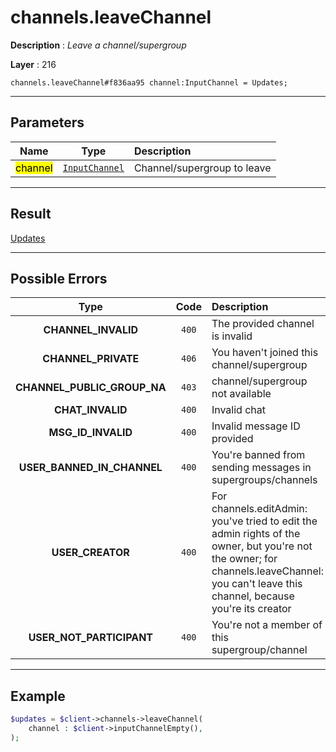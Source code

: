 # channels.leaveChannel

**Description** : *Leave a channel/supergroup*

**Layer** : 216

```tl
channels.leaveChannel#f836aa95 channel:InputChannel = Updates;
```

---

## Parameters

| Name | Type | Description |
| :---: | :---: | :--- |
| <mark>channel</mark> | [`InputChannel`](type/InputChannel) | Channel/supergroup to leave |

---

## Result

[Updates](type/Updates)

---

## Possible Errors

| Type | Code | Description |
| :---: | :---: | :--- |
| **CHANNEL_INVALID** | `400` | The provided channel is invalid |
| **CHANNEL_PRIVATE** | `406` | You haven't joined this channel/supergroup |
| **CHANNEL_PUBLIC_GROUP_NA** | `403` | channel/supergroup not available |
| **CHAT_INVALID** | `400` | Invalid chat |
| **MSG_ID_INVALID** | `400` | Invalid message ID provided |
| **USER_BANNED_IN_CHANNEL** | `400` | You're banned from sending messages in supergroups/channels |
| **USER_CREATOR** | `400` | For channels.editAdmin: you've tried to edit the admin rights of the owner, but you're not the owner; for channels.leaveChannel: you can't leave this channel, because you're its creator |
| **USER_NOT_PARTICIPANT** | `400` | You're not a member of this supergroup/channel |

---

## Example

```php
$updates = $client->channels->leaveChannel(
	channel : $client->inputChannelEmpty(),
);
```